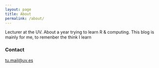 ```yaml
---
layout: page
title: About
permalink: /about/
---
```


Lecturer at the UV. About a year trying to learn R & computing. This blog is mainly for me, to remenber the think I learn


### Contact

[tu.mail@uv.es](mailto:tu.mail@uv.es)